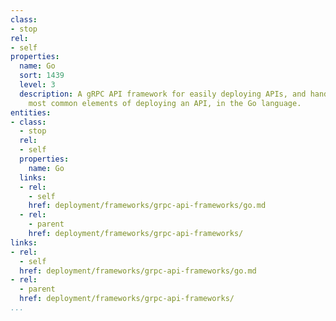 ```yaml
---
class:
- stop
rel:
- self
properties:
  name: Go
  sort: 1439
  level: 3
  description: A gRPC API framework for easily deploying APIs, and handles all the
    most common elements of deploying an API, in the Go language.
entities:
- class:
  - stop
  rel:
  - self
  properties:
    name: Go
  links:
  - rel:
    - self
    href: deployment/frameworks/grpc-api-frameworks/go.md
  - rel:
    - parent
    href: deployment/frameworks/grpc-api-frameworks/
links:
- rel:
  - self
  href: deployment/frameworks/grpc-api-frameworks/go.md
- rel:
  - parent
  href: deployment/frameworks/grpc-api-frameworks/
...
```

